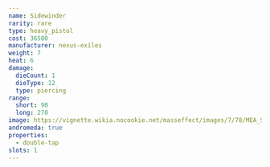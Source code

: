 ```yaml
---
name: Sidewinder
rarity: rare
type: heavy_pistol
cost: 36500
manufacturer: nexus-exiles
weight: 7
heat: 6
damage:
  dieCount: 1
  dieType: 12
  type: piercing
range:
  short: 90
  long: 270
image: https://vignette.wikia.nocookie.net/masseffect/images/7/78/MEA_Sidewinder_MP.png/revision/latest?cb=20180530053144
andromeda: true
properties:
  - double-tap
slots: 1
---
```

